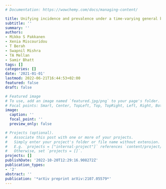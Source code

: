 ```yaml
---
# Documentation: https://wowchemy.com/docs/managing-content/

title: Unifying incidence and prevalence under a time-varying general branching process
subtitle: ''
summary: ''
authors:
- Mikko S Pakkanen
- Xenia Miscouridou
- T Berah
- Swapnil Mishra
- TA Mellan
- Samir Bhatt
tags: []
categories: []
date: '2021-01-01'
lastmod: 2022-06-21T16:44:53+02:00
featured: false
draft: false

# Featured image
# To use, add an image named `featured.jpg/png` to your page's folder.
# Focal points: Smart, Center, TopLeft, Top, TopRight, Left, Right, BottomLeft, Bottom, BottomRight.
image:
  caption: ''
  focal_point: ''
  preview_only: false

# Projects (optional).
#   Associate this post with one or more of your projects.
#   Simply enter your project's folder or file name without extension.
#   E.g. `projects = ["internal-project"]` references `content/project/deep-learning/index.md`.
#   Otherwise, set `projects = []`.
projects: []
publishDate: '2022-10-20T12:29:16.908272Z'
publication_types:
- '2'
abstract: ''
publication: '*arXiv preprint arXiv:2107.05579*'
---
```

